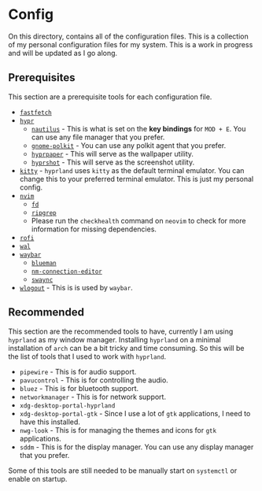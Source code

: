 # Config

On this directory, contains all of the configuration files. This is a collection of my personal configuration files for my system. This is a work in progress and will be updated as I go along.

## Prerequisites

This section are a prerequisite tools for each configuration file.

- [`fastfetch`](https://github.com/fastfetch-cli/fastfetch)
- [`hypr`](https://github.com/hyprwm/Hyprland)
    - [`nautilus`](https://github.com/GNOME/nautilus) - This is what is set on the **key bindings** for `MOD + E`. You can use any file manager that you prefer.
    - [`gnome-polkit`](https://gitlab.gnome.org/Archive/policykit-gnome) - You can use any polkit agent that you prefer.
    - [`hyprpaper`](https://github.com/hyprwm/hyprpaper) - This will serve as the wallpaper utility.
    - [`hyprshot`](https://github.com/Gustash/Hyprshot) - This will serve as the screenshot utility.
- [`kitty`](https://github.com/kovidgoyal/kitty) - `hyprland` uses `kitty` as the default terminal emulator. You can change this to your preferred terminal emulator. This is just my personal config.
- [`nvim`](https://github.com/neovim/neovim)
    - [`fd`](https://github.com/sharkdp/fd)
    - [`ripgrep`](https://github.com/BurntSushi/ripgrep)
    - Please run the `checkhealth` command on `neovim` to check for more information for missing dependencies.
- [`rofi`](https://github.com/davatorium/rofi)
- [`wal`](https://github.com/dylanaraps/pywal)
- [`waybar`](https://github.com/dylanaraps/pywal)
    - [`blueman`](https://github.com/blueman-project/blueman)
    - [`nm-connection-editor`](https://www.computernetworkingnotes.com/linux-tutorials/the-nm-connection-editor-command-on-linux.html)
    - [`swaync`](https://github.com/ErikReider/SwayNotificationCenter)
- [`wlogout`](https://github.com/ArtsyMacaw/wlogout) - This is is used by `waybar`.

## Recommended

This section are the recommended tools to have, currently I am using `hyprland` as my window manager. Installing `hyprland` on a minimal installation of `arch` can be a bit tricky and time consuming. So this will be the list of tools that I used to work with `hyprland`.

- `pipewire` - This is for audio support.
- `pavucontrol` - This is for controlling the audio.
- `bluez` - This is for bluetooth support.
- `networkmanager` - This is for network support.
- `xdg-desktop-portal-hyprland`
- `xdg-desktop-portal-gtk` - Since I use a lot of `gtk` applications, I need to have this installed.
- `nwg-look` - This is for managing the themes and icons for `gtk` applications.
- `sddm` - This is for the display manager. You can use any display manager that you prefer.

Some of this tools are still needed to be manually start on `systemctl` or enable on startup.
